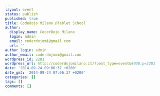 ```yaml
---
layout: event
status: publish
published: true
title: Codedojo Milano @Tablet School
author:
  display_name: CoderDojo Milano
  login: admin
  email: coderdojomi@gmail.com
  url: ''
author_login: admin
author_email: coderdojomi@gmail.com
wordpress_id: 2281
wordpress_url: http://coderdojomilano.it/?post_type=event&#038;p=2281
date: '2014-09-24 09:06:37 +0200'
date_gmt: '2014-09-24 07:06:37 +0200'
categories: []
tags: []
comments: []
---
```


